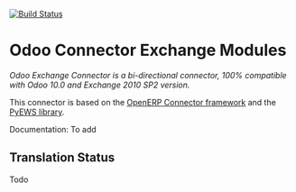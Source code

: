 [![Build Status](https://travis-ci.com/camptocamp/connector-exchange.svg?branch=10.0)](https://travis-ci.org/camptocamp/connector-exchange)

Odoo Connector Exchange Modules
===============================

*Odoo Exchange Connector is a bi-directional connector, 100% compatible with Odoo 10.0 and Exchange 2010 SP2 version.*

This connector is based on the [OpenERP Connector framework](https://github.com/OCA/connector) and the [PyEWS library](https://github.com/camptocamp/PyEWS).


Documentation:
To add

Translation Status
------------------
Todo

